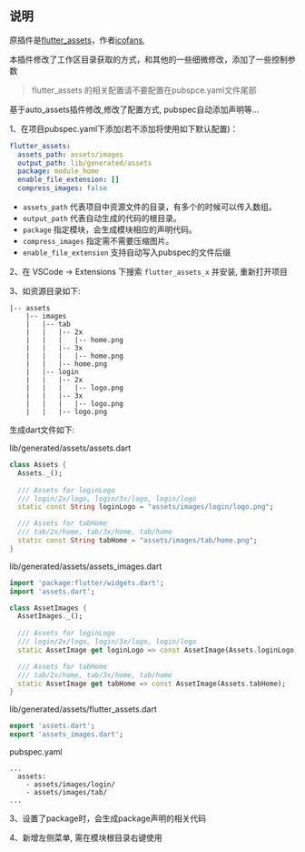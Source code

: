 ## 说明

原插件是[flutter_assets](https://marketplace.visualstudio.com/items?itemName=icofans.flutter-assets)，作者[icofans](https://github.com/icofans),

本插件修改了工作区目录获取的方式，和其他的一些细微修改，添加了一些控制参数
> flutter_assets 的相关配置请不要配置在pubspce.yaml文件尾部


基于auto_assets插件修改,修改了配置方式, pubspec自动添加声明等...

1、在项目pubspec.yaml下添加(若不添加将使用如下默认配置)：

```yaml
flutter_assets:
  assets_path: assets/images
  output_path: lib/generated/assets
  package: module_home
  enable_file_extension: []
  compress_images: false
```

- `assets_path` 代表项目中资源文件的目录，有多个的时候可以传入数组。
- `output_path` 代表自动生成的代码的根目录。
- `package` 指定模块，会生成模块相应的声明代码。
- `compress_images` 指定需不需要压缩图片。
- `enable_file_extension` 支持自动写入pubspec的文件后缀

2、在 VSCode -> Extensions 下搜索 `flutter_assets_x` 并安装, 重新打开项目

3、如资源目录如下:

```
|-- assets
    |-- images
    |   |-- tab
    |   |   |-- 2x
    |   |   |   |-- home.png
    |   |   |-- 3x
    |   |   |   |-- home.png
    |   |   |-- home.png
    |   |-- login
    |   |   |-- 2x
    |   |   |   |-- logo.png
    |   |   |-- 3x
    |   |   |   |-- logo.png
    |   |   |-- logo.png
```

生成dart文件如下:

lib/generated/assets/assets.dart

```dart
class Assets {
  Assets._();
  
  /// Assets for loginLogo
  /// login/2x/logo, login/3x/logo, login/logo
  static const String loginLogo = "assets/images/login/logo.png";

  /// Assets for tabHome
  /// tab/2x/home, tab/3x/home, tab/home
  static const String tabHome = "assets/images/tab/home.png";
}
```
lib/generated/assets/assets_images.dart

```dart
import 'package:flutter/widgets.dart';
import 'assets.dart';

class AssetImages {
  AssetImages._();
  
  /// Assets for loginLogo
  /// login/2x/logo, login/3x/logo, login/logo
  static AssetImage get loginLogo => const AssetImage(Assets.loginLogo);

  /// Assets for tabHome
  /// tab/2x/home, tab/3x/home, tab/home
  static AssetImage get tabHome => const AssetImage(Assets.tabHome);
}
```
lib/generated/assets/flutter_assets.dart
```dart
export 'assets.dart';
export 'assets_images.dart';
```

pubspec.yaml
```
...
  assets:
    - assets/images/login/
    - assets/images/tab/
...
```

3、设置了package时，会生成package声明的相关代码

4、新增左侧菜单, 需在模块根目录右键使用
